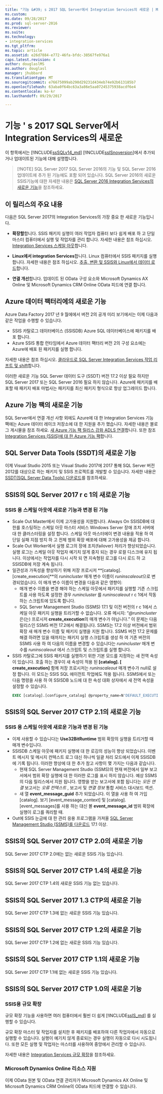 ```yaml
---
title: "기능 &#39; s 2017 SQL Server에서 Integration Services의 새로운 | Microsoft Docs"
ms.custom: 
ms.date: 09/28/2017
ms.prod: sql-server-2016
ms.reviewer: 
ms.suite: 
ms.technology:
- integration-services
ms.tgt_pltfrm: 
ms.topic: article
ms.assetid: e26d7884-e772-46fa-bfdc-38567fe976a1
caps.latest.revision: 4
author: douglaslMS
ms.author: douglasl
manager: jhubbard
ms.translationtype: MT
ms.sourcegitcommit: e76675099ab290d29231d434eb74e92b613185b7
ms.openlocfilehash: 63aba0f64bc63a3a86e5aa07245375938acdf6e4
ms.contentlocale: ko-kr
ms.lasthandoff: 09/29/2017

---
```

# <a name="what39s-new-in-integration-services-in-sql-server-2017"></a>기능 &#39; s 2017 SQL Server에서 Integration Services의 새로운
이 항목에서는 [!INCLUDE[ssSQLv14_md](../includes/sssqlv14-md.md)] [!INCLUDE[ssISnoversion](../includes/ssisnoversion-md.md)]에서 추가되거나 업데이트된 기능에 대해 설명합니다.

>   [!NOTE]
> SQL Server 2017 SQL Server 2016의 기능 및 SQL Server 2016 업데이트에 추가 된 기능에도 포함 되어 있습니다. SQL Server 2016의 새로운 SSIS기능에 대한 자세한 내용은 [SQL Server 2016 Integration Services의 새로운 기능](../integration-services/what-s-new-in-integration-services-in-sql-server-2016.md)을 참조하세요.

## <a name="highlights-of-this-release"></a>이 릴리스의 주요 내용

다음은 SQL Server 2017의 Integration Services의 가장 중요 한 새로운 기능입니다.

-   **확장할**합니다. SSIS 패키지 실행이 여러 작업자 컴퓨터 보다 쉽게 배포 하 고 단일 마스터 컴퓨터에서 실행 및 작업자를 관리 합니다. 자세한 내용은 참조 하십시오. [Integration Services 스케일 아웃](../integration-services/scale-out/integration-services-ssis-scale-out.md)합니다.

-   **Linux에서 integration Services**합니다. Linux 컴퓨터에서 SSIS 패키지를 실행 합니다. 자세한 내용은 참조 하십시오. [추출, 변환 및 SSIS와 Linux에서 데이터 로드](../linux/sql-server-linux-migrate-ssis.md)합니다.

-   **연결 개선**합니다. 업데이트 된 OData 구성 요소와 Microsoft Dynamics AX Online 및 Microsoft Dynamics CRM Online OData 피드에 연결 합니다. 

## <a name="new-in-azure-data-factory"></a>Azure 데이터 팩터리에의 새로운 기능

Azure Data Factory 2017 년 9 월에에서 버전 2의 공개 미리 보기에서는 이제 다음과 같은 작업을 수행할 수 있습니다.
-   SSIS 카탈로그 데이터베이스 (SSISDB) Azure SQL 데이터베이스에 패키지를 배포 합니다.
-   Azure SSIS 통합 런타임에서 Azure 데이터 팩터리 버전 2의 구성 요소에는 Azure에 배포 된 패키지를 실행 합니다.

자세한 내용은 참조 하십시오. [클라우드로 SQL Server Integration Services 작업 리프트 및 shift](lift-shift/ssis-azure-lift-shift-ssis-packages-overview.md)합니다.

이러한 새로운 기능 SQL Server 데이터 도구 (SSDT) 버전 17.2 이상 필요 하지만 SQL Server 2017 또는 SQL Server 2016 필요 하지 않습니다. Azure에 패키지를 배포할 때 패키지 배포 마법사는 패키지를 최신 패키지 형식으로 항상 업그레이드 합니다.

## <a name="new-in-the-azure-feature-pack"></a>Azure 기능 팩의 새로운 기능

SQL Server에서 연결 개선 사항 외에도 Azure에 대 한 Integration Services 기능 팩에는 Azure 데이터 레이크 저장소에 대 한 지원을 추가 했습니다. 자세한 내용은 블로그 게시물을 참조 하세요. [새 Azure 기능 팩 릴리스 강화 ADLS 연결](https://blogs.msdn.microsoft.com/ssis/2017/08/29/new-azure-feature-pack-release-strengthening-adls-connectivity/)합니다. 또한 참조 [Integration Services (SSIS)에 대 한 Azure 기능 팩](azure-feature-pack-for-integration-services-ssis.md)합니다.

## <a name="new-in-sql-server-data-tools-ssdt"></a>SQL Server Data Tools (SSDT)의 새로운 기능

이제 Visual Studio 2015 또는 Visual Studio 2017에 2017 통해 SQL Server 버전 2012를 대상으로 하는 패키지 및 SSIS 프로젝트를 개발할 수 있습니다. 자세한 내용은 [SSDT(SQL Server Data Tools) 다운로드](../ssdt/download-sql-server-data-tools-ssdt.md)를 참조하세요.

## <a name="new-in-ssis-in-sql-server-2017-rc1"></a>SSIS의 SQL Server 2017 r c 1의 새로운 기능

### <a name="new-and-changed-features-in-scale-out-for-ssis"></a>SSIS 용 스케일 아웃에 새로운 기능과 변경 된 기능

-   Scale Out Master에서 이제 고가용성을 지원합니다. Always On SSISDB에 대 한를 호스팅하는 스케일 아웃 마스터 서비스 Windows Server 장애 조치 서버에 대 한 클러스터링을 설정 합니다. 스케일 아웃 마스터에이 변경 내용을 적용 하 여 단일 실패 지점 방지 하 고 전체 범위 확장 배포에 대해 고가용성을 제공 합니다.
-   Scale Out Worker에서 실행 로그의 장애 조치(failover) 처리가 향상되었습니다. 실행 로그는 스케일 아웃 작업자 예기치 않게 중지 되는 경우 로컬 디스크에 유지 됩니다. 이상에서는 작업자를 다시 시작 되 면 지속형된 로그를 다시 로드 하 고 SSISDB에 저장 계속 됩니다.
-   일관성과 가독성을 향상하기 위해 저장 프로시저 **[catalog].[create_execution]**의 *runincluster* 매개 변수 이름이 *runinscaleout*으로 변경되었습니다. 이 매개 변수 이름이 변경을 다음과 같은 영향이:
    -   매개 변수 이름을 변경 해야 하는 스케일 아웃에서 패키지를 실행할 기존 스크립트를 사용 하도록 설정한 경우 *runincluster* 를 *runinscaleout* r c 1에서 작동 하는 스크립트에 있도록 합니다.
    -   SQL Server Management Studio (SSMS) 17.1 및 이전 버전의 r c 1에서 스케일 아웃 패키지 실행을 트리거할 수 없습니다. 오류 메시지: “*@runincluster*은(는) 프로시저 **create_execution**의 매개 변수가 아닙니다.” 이 문제는 다음 릴리스인 SSMS 버전 17.2에서 해결됩니다. SSMS는 17.2 이상 버전에서 범위 확장 새 매개 변수 이름 및 패키지 실행을 지원 합니다. SSMS 버전 17.2 문제를 해결 하려면 있을 때까지는 패키지 실행 스크립트를 생성 하 여 기존 버전의 SSMS 사용 하 여 다음의 이름을 변경할 수 있습니다는 *runincluster* 매개 변수를 *runinscaleout* 에서 스크립트 및 스크립트를 실행 합니다.
-   SSIS 카탈로그에 SSIS 패키지를 실행하기 위한 기본 모드를 지정하는 새 전역 속성이 있습니다. 호출 하는 경우이 새 속성이 적용 된 **[catalog]. [ create_execution]** 함께 저장 프로시저는 *runinscaleout* 매개 변수가 null로 설정 합니다. 이 모드는 SSIS SQL 에이전트 작업에도 적용 됩니다. SSMS에서 또는 다음 명령을 사용 하 여 SSISDB 노드에 대 한 속성 대화 상자에서 새 전역 속성을 설정할 수 있습니다.
    ```sql
    EXEC [catalog].[configure_catalog] @property_name=N'DEFAULT_EXECUTION_MODE', @property_value=1
    ```

## <a name="new-in-ssis-in-sql-server-2017-ctp-21"></a>SSIS의 SQL Server 2017 CTP 2.1의 새로운 기능

### <a name="new-and-changed-features-in-scale-out-for-ssis"></a>SSIS 용 스케일 아웃에 새로운 기능과 변경 된 기능

-   이제 사용할 수 있습니다는 **Use32BitRuntime** 범위 확장의 실행을 트리거할 때 매개 변수입니다.
-   SSISDB 스케일 아웃에 패키지 실행에 대 한 로깅의 성능이 향상 되었습니다. 이벤트 메시지 및 메시지 컨텍스트 로그 대신 하나씩 일괄 처리 모드에서 이제 SSISDB에 기록 됩니다. 이러한 향상에 대 한 추가 참고 사항이 몇 가지는 다음과 같습니다.        
    - 현재 SQL Server Management Studio (SSMS)의 현재 버전에서 일부 보고서에서 범위 확장 실행에 대 한 이러한 로그를 표시 하지 않습니다. 예상 SSMS의 다음 릴리스에서 지원 됩니다. 영향을 받는 보고서에 포함 됩니다는 *모든 연결* 보고서는 *오류 컨텍스트* , 보고서 및 *연결 정보* 통합 서비스 대시보드 섹션.
    - 새 열 **event_message_guid** 추가 되었습니다. 이 열을 사용 하 여 가입 [catalog]. 보기 [event_message_context] 및 [catalog]. [event_messages]를 사용 하는 대신 볼 **event_message_id** 범위 확장에 실행이 로그를 쿼리할 때.
-   Out에 SSIS 눈금에 대 한 관리 응용 프로그램을 가져올 [SQL Server Management Studio (SSMS)를 다운로드](https://docs.microsoft.com/sql/ssms/download-sql-server-management-studio-ssms) 17.1 이상.

## <a name="new-in-ssis-in-sql-server-2017-ctp-20"></a>SSIS의 SQL Server 2017 CTP 2.0의 새로운 기능

SQL Server 2017 CTP 2.0에는 없는 새로운 SSIS 기능 있습니다.

## <a name="new-in-ssis-in-sql-server-2017-ctp-14"></a>SSIS의 SQL Server 2017 CTP 1.4의 새로운 기능

SQL Server 2017 CTP 1.4의 새로운 SSIS 기능 없는 있습니다.

## <a name="new-in-ssis-in-sql-server-2017-ctp-13"></a>SSIS의 SQL Server 2017 1.3 CTP의 새로운 기능

SQL Server 2017 CTP 1.3에 없는 새로운 SSIS 기능 있습니다.

## <a name="new-in-ssis-in-sql-server-2017-ctp-12"></a>SSIS의 SQL Server 2017 CTP 1.2의 새로운 기능

SQL Server 2017 CTP 1.2에 없는 새로운 SSIS 기능 있습니다.

## <a name="new-in-ssis-in-sql-server-2017-ctp-11"></a>SSIS의 SQL Server 2017 CTP 1.1의 새로운 기능

SQL Server 2017 CTP 1.1에 없는 새로운 SSIS 기능 있습니다.

## <a name="new-in-ssis-in-sql-server-2017-ctp-10"></a>SSIS의 SQL Server 2017 CTP 1.0의 새로운 기능

### <a name="scale-out-for-ssis"></a>SSIS용 규모 확장

규모 확장 기능을 사용하면 여러 컴퓨터에서 훨씬 더 쉽게 [!INCLUDE[ssIS_md](../includes/ssis-md.md)] 를 실행할 수 있습니다. 
   
규모 확장 마스터 및 작업자를 설치한 후 패키지를 배포하여 다른 작업자에서 자동으로 실행할 수 있습니다. 실행이 예기치 않게 종료되는 경우 실행이 자동으로 다시 시도됩니다. 또한 모든 실행 및 작업자는 마스터를 사용하여 중앙에서 관리할 수 있습니다.
   
자세한 내용은 [Integration Services 규모 확장](../integration-services/scale-out/integration-services-ssis-scale-out.md)을 참조하세요.
   
### <a name="support-for-microsoft-dynamics-online-resources"></a>Microsoft Dynamics Online 리소스 지원

이제 OData 원본 및 OData 연결 관리자가 Microsoft Dynamics AX Online 및 Microsoft Dynamics CRM Online의 OData 피드에 연결할 수 있습니다.


